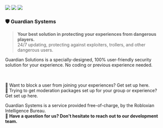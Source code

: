 <img src="https://img.shields.io/badge/Language-LuaU-yellow" align="center;"/> <img src="https://img.shields.io/badge/Version-1.1.2-green" align="center;"/> <img src="https://img.shields.io/badge/Users-10+-yellowgreen" align="center;"/>

 
<h3>🛡 Guardian Systems</h3>

> <b>Your best solution in protecting your experiences from dangerous players.</b><br />
> 24/7 updating, protecting against exploiters, trollers, and other dangerous users.</p>

Guardian Solutions is a specially-designed, 100% user-friendly security solution for your experience. No coding or previous experience needed.


<br />
<br />
🔎 Want to block a user from joining your experiences? Get set up here. <br />
🔨 Trying to get moderation packages set up for your group or experience? Get set up here.

Guardian Systems is a service provided free-of-charge, by the Robloxian Intelligence Bureau.<br />
🤔 **Have a question for us? Don't hesitate to reach out to our development team.**




